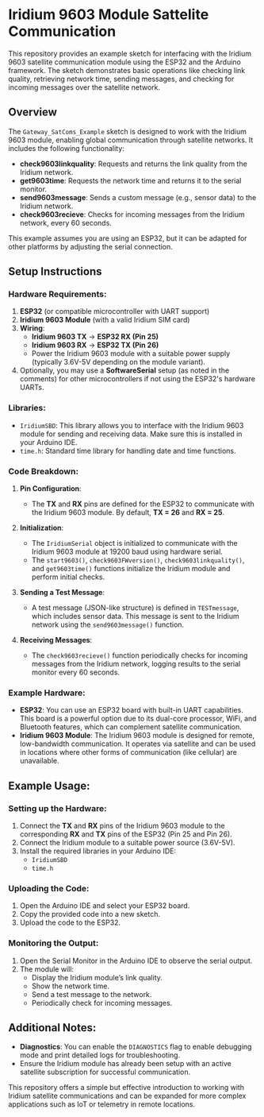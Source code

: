 # Iridium 9603 Module Sattelite Communication

This repository provides an example sketch for interfacing with the Iridium 9603 satellite communication module using the ESP32 and the Arduino framework. The sketch demonstrates basic operations like checking link quality, retrieving network time, sending messages, and checking for incoming messages over the satellite network.

## Overview
The `Gateway_SatComs_Example` sketch is designed to work with the Iridium 9603 module, enabling global communication through satellite networks. It includes the following functionality:
- **check9603linkquality**: Requests and returns the link quality from the Iridium network.
- **get9603time**: Requests the network time and returns it to the serial monitor.
- **send9603message**: Sends a custom message (e.g., sensor data) to the Iridium network.
- **check9603recieve**: Checks for incoming messages from the Iridium network, every 60 seconds.

This example assumes you are using an ESP32, but it can be adapted for other platforms by adjusting the serial connection.

## Setup Instructions

### Hardware Requirements:
1. **ESP32** (or compatible microcontroller with UART support)
2. **Iridium 9603 Module** (with a valid Iridium SIM card)
3. **Wiring**:
   - **Iridium 9603 TX** → **ESP32 RX (Pin 25)**
   - **Iridium 9603 RX** → **ESP32 TX (Pin 26)**
   - Power the Iridium 9603 module with a suitable power supply (typically 3.6V-5V depending on the module variant).
4. Optionally, you may use a **SoftwareSerial** setup (as noted in the comments) for other microcontrollers if not using the ESP32's hardware UARTs.

### Libraries:
- `IridiumSBD`: This library allows you to interface with the Iridium 9603 module for sending and receiving data. Make sure this is installed in your Arduino IDE.
- `time.h`: Standard time library for handling date and time functions.

### Code Breakdown:
1. **Pin Configuration**:
   - The **TX** and **RX** pins are defined for the ESP32 to communicate with the Iridium 9603 module. By default, **TX = 26** and **RX = 25**.

2. **Initialization**:
   - The `IridiumSerial` object is initialized to communicate with the Iridium 9603 module at 19200 baud using hardware serial.
   - The `start9603()`, `check9603FWversion()`, `check9603linkquality()`, and `get9603time()` functions initialize the Iridium module and perform initial checks.

3. **Sending a Test Message**:
   - A test message (JSON-like structure) is defined in `TESTmessage`, which includes sensor data. This message is sent to the Iridium network using the `send9603message()` function.

4. **Receiving Messages**:
   - The `check9603recieve()` function periodically checks for incoming messages from the Iridium network, logging results to the serial monitor every 60 seconds.

### Example Hardware:
- **ESP32**: You can use an ESP32 board with built-in UART capabilities. This board is a powerful option due to its dual-core processor, WiFi, and Bluetooth features, which can complement satellite communication.
- **Iridium 9603 Module**: The Iridium 9603 module is designed for remote, low-bandwidth communication. It operates via satellite and can be used in locations where other forms of communication (like cellular) are unavailable.

## Example Usage:

### Setting up the Hardware:
1. Connect the **TX** and **RX** pins of the Iridium 9603 module to the corresponding **RX** and **TX** pins of the ESP32 (Pin 25 and Pin 26).
2. Connect the Iridium module to a suitable power source (3.6V-5V).
3. Install the required libraries in your Arduino IDE:
   - `IridiumSBD`
   - `time.h`

### Uploading the Code:
1. Open the Arduino IDE and select your ESP32 board.
2. Copy the provided code into a new sketch.
3. Upload the code to the ESP32.

### Monitoring the Output:
1. Open the Serial Monitor in the Arduino IDE to observe the serial output.
2. The module will:
   - Display the Iridium module’s link quality.
   - Show the network time.
   - Send a test message to the network.
   - Periodically check for incoming messages.

## Additional Notes:
- **Diagnostics**: You can enable the `DIAGNOSTICS` flag to enable debugging mode and print detailed logs for troubleshooting.
- Ensure the Iridium module has already been setup with an active satellite subscription for successful communication.

This repository offers a simple but effective introduction to working with Iridium satellite communications and can be expanded for more complex applications such as IoT or telemetry in remote locations.
